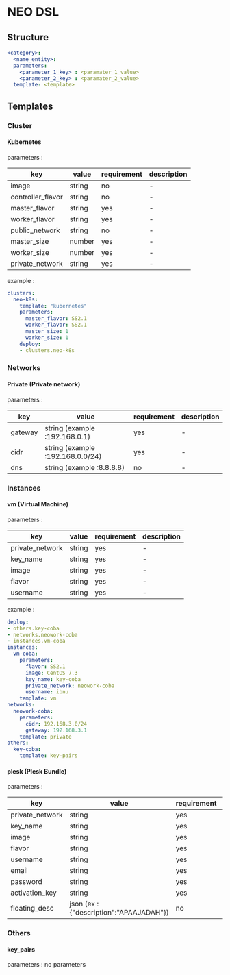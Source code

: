 # NEO DSL

## Structure

```yaml
<category>:
  <name_entity>:
  parameters:
    <parameter_1_key> : <paramater_1_value>
    <parameter_2_key> : <paramater_2_value>
  template: <template>
```

## Templates

### Cluster

#### Kubernetes

parameters :

key | value | requirement | description
---|---|---|---
image | string | no | -
controller_flavor | string | no | -
master_flavor | string | yes | -
worker_flavor | string | yes | -
public_network | string | no | -
master_size | number | yes | -
worker_size | number | yes | -
private_network | string | yes | -

example :

```yaml
clusters:
  neo-k8s:
    template: "kubernetes"
    parameters:
      master_flavor: SS2.1
      worker_flavor: SS2.1
      master_size: 1
      worker_size: 1
    deploy:
    - clusters.neo-k8s
```

### Networks

#### Private (Private network)

parameters :

key | value | requirement | description
---|---|---|---
gateway | string (example :192.168.0.1) | yes | -
cidr | string (example :192.168.0.0/24) | yes | -
dns | string (example :8.8.8.8) | no | -

### Instances

#### vm (Virtual Machine)

parameters :

key | value | requirement | description
---|---|---|---
private_network | string | yes | -
key_name | string | yes | -
image | string | yes | -
flavor | string | yes | -
username | string | yes | -

example :

```yaml
deploy:
- others.key-coba
- networks.neowork-coba
- instances.vm-coba
instances:
  vm-coba:
    parameters:
      flavor: SS2.1
      image: CentOS 7.3
      key_name: key-coba
      private_network: neowork-coba
      username: ibnu
    template: vm
networks:
  neowork-coba:
    parameters:
      cidr: 192.168.3.0/24
      gateway: 192.168.3.1
    template: private
others:
  key-coba:
    template: key-pairs
```

#### plesk (Plesk Bundle)

parameters :

key | value | requirement | description
---|---|---|---
private_network | string | yes | -
key_name | string | yes | -
image | string | yes | -
flavor | string | yes | -
username | string | yes | -
email | string | yes | -
password | string | yes | -
activation_key | string | yes | -
floating_desc | json (ex : {"description":"APAAJADAH"}) | no | -


### Others

#### key_pairs

parameters : no parameters
